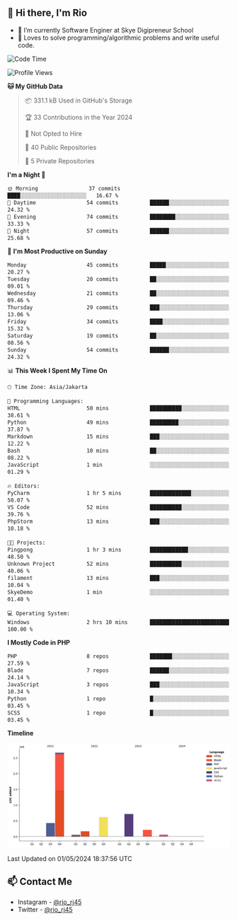 ## 👋 Hi there, I'm Rio 

-  🔭 I’m currently Software Enginer at Skye Digipreneur School
-  💬 Loves to solve programming/algorithmic problems and write useful code.

<!--START_SECTION:waka-->
![Code Time](http://img.shields.io/badge/Code%20Time-1%2C036%20hrs%2051%20mins-blue)

![Profile Views](http://img.shields.io/badge/Profile%20Views-0-blue)

**🐱 My GitHub Data** 

> 📦 331.1 kB Used in GitHub's Storage 
 > 
> 🏆 33 Contributions in the Year 2024
 > 
> 🚫 Not Opted to Hire
 > 
> 📜 40 Public Repositories 
 > 
> 🔑 5 Private Repositories 
 > 
**I'm a Night 🦉** 

```text
🌞 Morning                37 commits          ████░░░░░░░░░░░░░░░░░░░░░   16.67 % 
🌆 Daytime                54 commits          ██████░░░░░░░░░░░░░░░░░░░   24.32 % 
🌃 Evening                74 commits          ████████░░░░░░░░░░░░░░░░░   33.33 % 
🌙 Night                  57 commits          ██████░░░░░░░░░░░░░░░░░░░   25.68 % 
```
📅 **I'm Most Productive on Sunday** 

```text
Monday                   45 commits          █████░░░░░░░░░░░░░░░░░░░░   20.27 % 
Tuesday                  20 commits          ██░░░░░░░░░░░░░░░░░░░░░░░   09.01 % 
Wednesday                21 commits          ██░░░░░░░░░░░░░░░░░░░░░░░   09.46 % 
Thursday                 29 commits          ███░░░░░░░░░░░░░░░░░░░░░░   13.06 % 
Friday                   34 commits          ████░░░░░░░░░░░░░░░░░░░░░   15.32 % 
Saturday                 19 commits          ██░░░░░░░░░░░░░░░░░░░░░░░   08.56 % 
Sunday                   54 commits          ██████░░░░░░░░░░░░░░░░░░░   24.32 % 
```


📊 **This Week I Spent My Time On** 

```text
🕑︎ Time Zone: Asia/Jakarta

💬 Programming Languages: 
HTML                     50 mins             ██████████░░░░░░░░░░░░░░░   38.61 % 
Python                   49 mins             █████████░░░░░░░░░░░░░░░░   37.87 % 
Markdown                 15 mins             ███░░░░░░░░░░░░░░░░░░░░░░   12.22 % 
Bash                     10 mins             ██░░░░░░░░░░░░░░░░░░░░░░░   08.22 % 
JavaScript               1 min               ░░░░░░░░░░░░░░░░░░░░░░░░░   01.29 % 

🔥 Editors: 
PyCharm                  1 hr 5 mins         █████████████░░░░░░░░░░░░   50.07 % 
VS Code                  52 mins             ██████████░░░░░░░░░░░░░░░   39.76 % 
PhpStorm                 13 mins             ███░░░░░░░░░░░░░░░░░░░░░░   10.18 % 

🐱‍💻 Projects: 
Pingpong                 1 hr 3 mins         ████████████░░░░░░░░░░░░░   48.50 % 
Unknown Project          52 mins             ██████████░░░░░░░░░░░░░░░   40.06 % 
filament                 13 mins             ███░░░░░░░░░░░░░░░░░░░░░░   10.04 % 
SkyeDemo                 1 min               ░░░░░░░░░░░░░░░░░░░░░░░░░   01.40 % 

💻 Operating System: 
Windows                  2 hrs 10 mins       █████████████████████████   100.00 % 
```

**I Mostly Code in PHP** 

```text
PHP                      8 repos             ███████░░░░░░░░░░░░░░░░░░   27.59 % 
Blade                    7 repos             ██████░░░░░░░░░░░░░░░░░░░   24.14 % 
JavaScript               3 repos             ███░░░░░░░░░░░░░░░░░░░░░░   10.34 % 
Python                   1 repo              █░░░░░░░░░░░░░░░░░░░░░░░░   03.45 % 
SCSS                     1 repo              █░░░░░░░░░░░░░░░░░░░░░░░░   03.45 % 
```



**Timeline**

![Lines of Code chart](https://raw.githubusercontent.com/neushepa/neushepa/main/assets/bar_graph.png)


 Last Updated on 01/05/2024 18:37:56 UTC
<!--END_SECTION:waka-->

## 📫 Contact Me
- Instagram - [@rio_rj45](https://www.instagram.com/rio_rj45/)
- Twitter - [@rio_rj45](https://twitter.com/rio_rj45)

